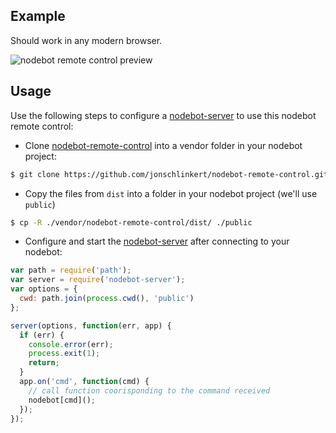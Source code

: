 ## Example

Should work in any modern browser.

![nodebot remote control preview](src/nodebot-remote-control.jpg)

## Usage

Use the following steps to configure a [nodebot-server](https://github.com/doowb/nodebot-server) to use this nodebot remote control:

* Clone [nodebot-remote-control](https://github.com/jonschlinkert/nodebot-remote-control) into a vendor folder in your nodebot project:

```sh
$ git clone https://github.com/jonschlinkert/nodebot-remote-control.git vendor/nodebot-remote-control
```

* Copy the files from `dist` into a folder in your nodebot project (we'll use `public`)

```sh
$ cp -R ./vendor/nodebot-remote-control/dist/ ./public
```

* Configure and start the [nodebot-server](https://github.com/doowb/nodebot-server) after connecting to your nodebot:

```js
var path = require('path');
var server = require('nodebot-server');
var options = {
  cwd: path.join(process.cwd(), 'public')
};

server(options, function(err, app) {
  if (err) {
    console.error(err);
    process.exit(1);
    return;
  }
  app.on('cmd', function(cmd) {
    // call function coorisponding to the command received
    nodebot[cmd]();
  });
});
```